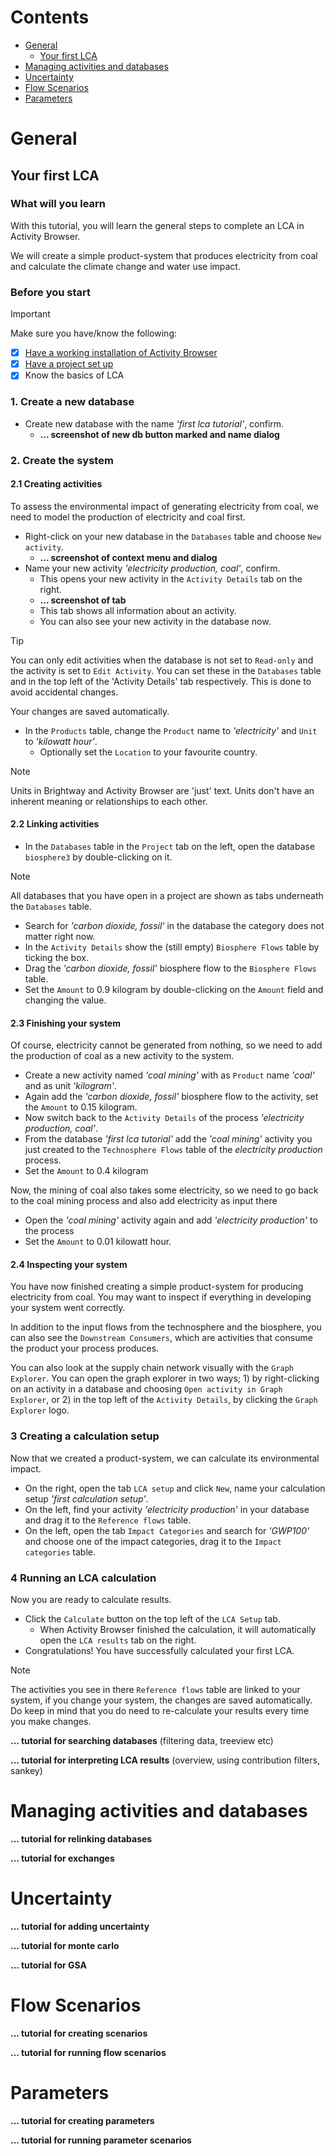 <!--
Tutorial writing guidelines:
1. Use the template below
2. Make use of Github Markdown formatting for tips, warnings etc
   https://docs.github.com/en/get-started/writing-on-github/getting-started-with-writing-and-formatting-on-github/basic-writing-and-formatting-syntax
3. Make sure the 'before you start' section is correct
   Link to other tutorials for potentially missing knowledge
4. Use a consistent formatting style for interaction items and names 
   - Refer to buttons, labels and other interactive items with `backticks`
   - Things you name in your tutorial (e.g. database name) with _'italic+quotes'_
5. Make use of screenshots/gifs, annotate them if needed
6. Link to relevant documentation sections where possible
7. Link to your new tutorial in other documentation sections where relevant
8. Update the contents section to add your tutorial

Tutorial template:

## Title
### What will you learn
Write in a few sentences what reader will learn (what problem to solve) from following this tutorial. 

### Before you start
> [!IMPORTANT]
> Make sure you have/know the following:
> - [x] [Have a working installation of Activity Browser](Getting_Started.md#installation-guide)
> - [x] [Have a project set up](Getting_Started.md#setting-up-a-project) 
> - [x] ...

### 1. ...

-->

# Contents

- [General](#general)
  - [Your first LCA](#your-first-lca)
- [Managing activities and databases](#managing-activities-and-databases)
- [Uncertainty](#uncertainty)
- [Flow Scenarios](#flow-scenarios)
- [Parameters](#parameters)

# General

## Your first LCA
### What will you learn
With this tutorial, you will learn the general steps to complete an LCA in Activity Browser.

We will create a simple product-system that produces electricity from coal and calculate the climate change 
and water use impact.

### Before you start
> [!IMPORTANT]
> Make sure you have/know the following:
> - [x] [Have a working installation of Activity Browser](Getting_Started.md#installation-guide)
> - [x] [Have a project set up](Getting_Started.md#setting-up-a-project)
> - [x] Know the basics of LCA

### 1. Create a new database
- Create new database with the name _'first lca tutorial'_, confirm. 
  - **... screenshot of new db button marked and name dialog**

### 2. Create the system
#### 2.1 Creating activities
To assess the environmental impact of generating electricity from coal, we need to model the production of 
electricity and coal first.

- Right-click on your new database in the `Databases` table and choose `New activity`.
  - **... screenshot of context menu and dialog** 
- Name your new activity _'electricity production, coal'_, confirm.
  - This opens your new activity in the `Activity Details` tab on the right.
  - **... screenshot of tab**
  - This tab shows all information about an activity.
  - You can also see your new activity in the database now.

> [!TIP]
> You can only edit activities when the database is not set to `Read-only` and the activity is set to `Edit Activity`.
> You can set these in the `Databases` table and in the top left of the 'Activity Details' tab respectively.
> This is done to avoid accidental changes.
> 
> Your changes are saved automatically.
 
- In the `Products` table, change the `Product` name to _'electricity'_ and `Unit` to _'kilowatt hour'_.
  - Optionally set the `Location` to your favourite country.

> [!NOTE]
> Units in Brightway and Activity Browser are 'just' text. 
> Units don't have an inherent meaning or relationships to each other.

#### 2.2 Linking activities
- In the `Databases` table in the `Project` tab on the left, open the database `biosphere3` by double-clicking on it.

> [!NOTE]
> All databases that you have open in a project are shown as tabs underneath the `Databases` table.

- Search for _'carbon dioxide, fossil'_ in the database the category does not matter right now.
- In the `Activity Details` show the (still empty) `Biosphere Flows` table by ticking the box.
- Drag the _'carbon dioxide, fossil'_ biosphere flow to the `Biosphere Flows` table.
- Set the `Amount` to 0.9 kilogram by double-clicking on the `Amount` field and changing the value.

#### 2.3 Finishing your system
Of course, electricity cannot be generated from nothing, so we need to 
add the production of coal as a new activity to the system.

- Create a new activity named _'coal mining'_ with as `Product` name _'coal'_ and as unit _'kilogram'_.
- Again add the _'carbon dioxide, fossil'_ biosphere flow to the activity, set the `Amount` to 0.15 kilogram.
- Now switch back to the `Activity Details` of the process _'electricity production, coal'_.
- From the database _'first lca tutorial'_ add the _'coal mining'_ activity you just created to the 
  `Technosphere Flows` table of the _electricity production_ process.
- Set the `Amount` to 0.4 kilogram

Now, the mining of coal also takes some electricity, so we need to go back to the coal mining process 
and also add electricity as input there

- Open the _'coal mining'_ activity again and add _'electricity production'_ to the process
- Set the `Amount` to 0.01 kilowatt hour.

#### 2.4 Inspecting your system
You have now finished creating a simple product-system for producing electricity from coal.
You may want to inspect if everything in developing your system went correctly.

In addition to the input flows from the technosphere and the biosphere, you can also see the `Downstream Consumers`, 
which are activities that consume the product your process produces.

You can also look at the supply chain network visually with the `Graph Explorer`.
You can open the graph explorer in two ways; 1) by right-clicking on an activity in a database and choosing 
`Open activity in Graph Explorer`, or 2) in the top left of the `Activity Details`, 
by clicking the `Graph Explorer` logo.

### 3 Creating a calculation setup
Now that we created a product-system, we can calculate its environmental impact.

- On the right, open the tab `LCA setup` and click `New`, name your calculation setup _'first calculation setup'_.
- On the left, find your activity _'electricity production'_ in your database 
  and drag it to the `Reference flows` table.
- On the left, open the tab `Impact Categories` and search for _'GWP100'_ and choose one of the impact categories, 
  drag it to the `Impact categories` table.

### 4 Running an LCA calculation
Now you are ready to calculate results.

- Click the `Calculate` button on the top left of the `LCA Setup` tab.
  - When Activity Browser finished the calculation, it will automatically open the `LCA results` tab on the right.
- Congratulations! You have successfully calculated your first LCA.

> [!NOTE]
> The activities you see in there `Reference flows` table are linked to your system, if you change your system, the changes are saved automatically.
> Do keep in mind that you do need to re-calculate your results every time you make changes.

**... tutorial for searching databases** (filtering data, treeview etc)

**... tutorial for interpreting LCA results** (overview, using contribution filters, sankey)

# Managing activities and databases

**... tutorial for relinking databases**

**... tutorial for exchanges**

# Uncertainty

**... tutorial for adding uncertainty**

**... tutorial for monte carlo**

**... tutorial for GSA**

# Flow Scenarios

**... tutorial for creating scenarios**

**... tutorial for running flow scenarios**

# Parameters

**... tutorial for creating parameters**

**... tutorial for running parameter scenarios**
